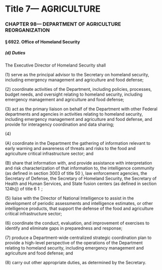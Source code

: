 
# Title 7— AGRICULTURE
### CHAPTER 98— DEPARTMENT OF AGRICULTURE REORGANIZATION
#### § 6922. Office of Homeland Security
##### (d) Duties

The Executive Director of Homeland Security shall

(1) serve as the principal advisor to the Secretary on homeland security, including emergency management and agriculture and food defense;

(2) coordinate activities of the Department, including policies, processes, budget needs, and oversight relating to homeland security, including emergency management and agriculture and food defense;

(3) act as the primary liaison on behalf of the Department with other Federal departments and agencies in activities relating to homeland security, including emergency management and agriculture and food defense, and provide for interagency coordination and data sharing;

(4)

(A) coordinate in the Department the gathering of information relevant to early warning and awareness of threats and risks to the food and agriculture critical infrastructure sector; and

(B) share that information with, and provide assistance with interpretation and risk characterization of that information to, the intelligence community (as defined in section 3003 of title 50 ), law enforcement agencies, the Secretary of Defense, the Secretary of Homeland Security, the Secretary of Health and Human Services, and State fusion centers (as defined in section 124h(j) of title 6 1  ;

(5) liaise with the Director of National Intelligence to assist in the development of periodic assessments and intelligence estimates, or other intelligence products, that support the defense of the food and agriculture critical infrastructure sector;

(6) coordinate the conduct, evaluation, and improvement of exercises to identify and eliminate gaps in preparedness and response;

(7) produce a Department-wide centralized strategic coordination plan to provide a high-level perspective of the operations of the Department relating to homeland security, including emergency management and agriculture and food defense; and

(8) carry out other appropriate duties, as determined by the Secretary.
